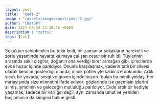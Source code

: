```yaml
---
layout: post
title:  "Kedi-2"
image : "/assets/images/post/post-2.jpg"
author: "ChatGPT"
date: 2024-08-24 23:48:58 +0600
description : "catto1"
tags: [Cat]
---
```

Sokaktan sahiplenilen bu tekir kedi, bir zamanlar sokakların hareketli ve zorlu yaşamında hayatta kalmaya çalışan cesur bir ruh idi. Tüylerinin arasında saklı çizgiler, doğanın ona verdiği birer armağan gibi, şimdilerde evde huzur içinde parıldıyor. Onunla karşılaşmak, kaderin tatlı bir cilvesi olarak kendini gösterdiği o anda, minik patileriyle kalbinize dokundu. Artık sıcak bir yuvada, sevgi ve güven içinde huzuru bulan bu minik yoldaş, her mırlayışında size minnetini ifade ediyor; gözlerinde ise geçmişin izlerini silmiş, şimdinin ve geleceğin mutluluğu parıldıyor. Evde artık bir kediyle yaşamak, sadece bir varlığın değil, aynı zamanda umut ve yeniden başlamanın da simgesi haline geldi.

